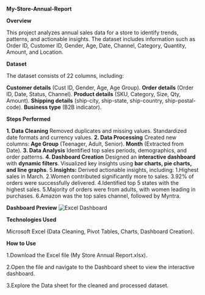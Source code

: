 **My-Store-Annual-Report**

**Overview**

This project analyzes annual sales data for a store to identify trends, patterns, and actionable insights. The dataset includes information such as Order ID, Customer ID, Gender, Age, Date, Channel, Category, Quantity, Amount, and Location.

**Dataset**

The dataset consists of 22 columns, including:

**Customer details** (Cust ID, Gender, Age, Age Group).
**Order details** (Order ID, Date, Status, Channel).
**Product details** (SKU, Category, Size, Qty, Amount).
**Shipping details** (ship-city, ship-state, ship-country, ship-postal-code).
**Business type** (B2B indicator).

**Steps Performed**

**1. Data Cleaning**
Removed duplicates and missing values.
Standardized date formats and currency values.
**2. Data Processing**
Created new columns:
**Age Group** (Teenager, Adult, Senior).
**Month** (Extracted from Date).
**3.  Data Analysis**
Identified top sales periods, demographics, and order patterns.
**4. Dashboard Creation**
Designed an **interactive dashboard** with **dynamic filters**.
Visualized key insights using **bar charts, pie charts, and line graphs**.
5.**Insights:**
Derived actionable insights, including:
  1.Highest sales in March.
  2.Women contributed significantly more to sales.
  3.92% of orders were successfully delivered.
  4.Identified top 5 states with the highest sales.
  5.Majority of orders were from adults, with women leading in purchases.
  6.Amazon was the top sales channel, followed by Myntra.

**Dashboard Preview**
![Excel Dashboard](https://github.com/user-attachments/assets/d16286fe-f7b3-4760-b31a-ae3527f17dce)

**Technologies Used**

Microsoft Excel (Data Cleaning, Pivot Tables, Charts, Dashboard Creation).

**How to Use**

  1.Download the Excel file (My Store Annual Report.xlsx).

  2.Open the file and navigate to the Dashboard sheet to view the interactive dashboard.

  3.Explore the Data sheet for the cleaned and processed dataset.




